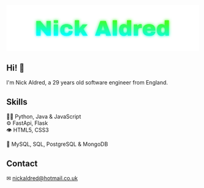 <p align="center"> 
  
  <img src="./Nick Aldred.svg">
  
 </p>

Hi! 👋
-----------------------------------------------------------------------
I'm Nick Aldred, a 29 years old software engineer from England.<br />

Skills <br />
-----------------------------------------------------------------------

👨‍💻 Python, Java & JavaScript <br />
⚙️ FastApi, Flask <br />
👁️ HTML5, CSS3<br />

💽 MySQL, SQL, PostgreSQL & MongoDB<br />

Contact <br />
-----------------------------------------------------------------------
✉ nickaldred@hotmail.co.uk<br />
